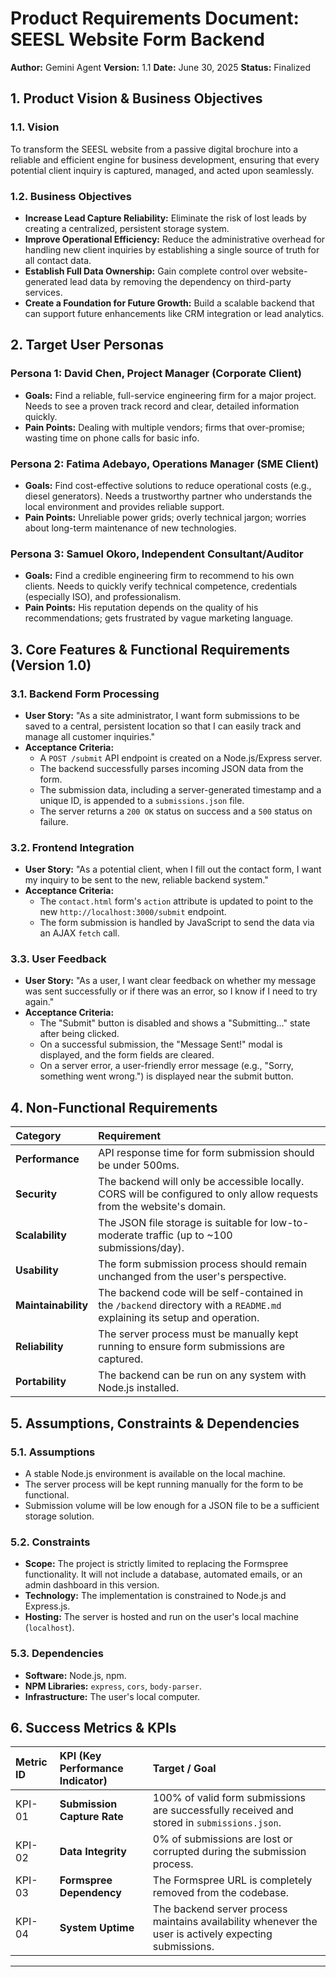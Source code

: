 # Product Requirements Document: SEESL Website Form Backend

**Author:** Gemini Agent
**Version:** 1.1
**Date:** June 30, 2025
**Status:** Finalized

## 1. Product Vision & Business Objectives

### 1.1. Vision
To transform the SEESL website from a passive digital brochure into a reliable and efficient engine for business development, ensuring that every potential client inquiry is captured, managed, and acted upon seamlessly.

### 1.2. Business Objectives
*   **Increase Lead Capture Reliability:** Eliminate the risk of lost leads by creating a centralized, persistent storage system.
*   **Improve Operational Efficiency:** Reduce the administrative overhead for handling new client inquiries by establishing a single source of truth for all contact data.
*   **Establish Full Data Ownership:** Gain complete control over website-generated lead data by removing the dependency on third-party services.
*   **Create a Foundation for Future Growth:** Build a scalable backend that can support future enhancements like CRM integration or lead analytics.

## 2. Target User Personas

### Persona 1: David Chen, Project Manager (Corporate Client)
*   **Goals:** Find a reliable, full-service engineering firm for a major project. Needs to see a proven track record and clear, detailed information quickly.
*   **Pain Points:** Dealing with multiple vendors; firms that over-promise; wasting time on phone calls for basic info.

### Persona 2: Fatima Adebayo, Operations Manager (SME Client)
*   **Goals:** Find cost-effective solutions to reduce operational costs (e.g., diesel generators). Needs a trustworthy partner who understands the local environment and provides reliable support.
*   **Pain Points:** Unreliable power grids; overly technical jargon; worries about long-term maintenance of new technologies.

### Persona 3: Samuel Okoro, Independent Consultant/Auditor
*   **Goals:** Find a credible engineering firm to recommend to his own clients. Needs to quickly verify technical competence, credentials (especially ISO), and professionalism.
*   **Pain Points:** His reputation depends on the quality of his recommendations; gets frustrated by vague marketing language.

## 3. Core Features & Functional Requirements (Version 1.0)

### 3.1. Backend Form Processing
*   **User Story:** "As a site administrator, I want form submissions to be saved to a central, persistent location so that I can easily track and manage all customer inquiries."
*   **Acceptance Criteria:**
    *   A `POST /submit` API endpoint is created on a Node.js/Express server.
    *   The backend successfully parses incoming JSON data from the form.
    *   The submission data, including a server-generated timestamp and a unique ID, is appended to a `submissions.json` file.
    *   The server returns a `200 OK` status on success and a `500` status on failure.

### 3.2. Frontend Integration
*   **User Story:** "As a potential client, when I fill out the contact form, I want my inquiry to be sent to the new, reliable backend system."
*   **Acceptance Criteria:**
    *   The `contact.html` form's `action` attribute is updated to point to the new `http://localhost:3000/submit` endpoint.
    *   The form submission is handled by JavaScript to send the data via an AJAX `fetch` call.

### 3.3. User Feedback
*   **User Story:** "As a user, I want clear feedback on whether my message was sent successfully or if there was an error, so I know if I need to try again."
*   **Acceptance Criteria:**
    *   The "Submit" button is disabled and shows a "Submitting..." state after being clicked.
    *   On a successful submission, the "Message Sent!" modal is displayed, and the form fields are cleared.
    *   On a server error, a user-friendly error message (e.g., "Sorry, something went wrong.") is displayed near the submit button.

## 4. Non-Functional Requirements

| Category | Requirement |
| :--- | :--- |
| **Performance** | API response time for form submission should be under 500ms. |
| **Security** | The backend will only be accessible locally. CORS will be configured to only allow requests from the website's domain. |
| **Scalability** | The JSON file storage is suitable for low-to-moderate traffic (up to ~100 submissions/day). |
| **Usability** | The form submission process should remain unchanged from the user's perspective. |
| **Maintainability** | The backend code will be self-contained in the `/backend` directory with a `README.md` explaining its setup and operation. |
| **Reliability** | The server process must be manually kept running to ensure form submissions are captured. |
| **Portability** | The backend can be run on any system with Node.js installed. |

## 5. Assumptions, Constraints & Dependencies

### 5.1. Assumptions
*   A stable Node.js environment is available on the local machine.
*   The server process will be kept running manually for the form to be functional.
*   Submission volume will be low enough for a JSON file to be a sufficient storage solution.

### 5.2. Constraints
*   **Scope:** The project is strictly limited to replacing the Formspree functionality. It will not include a database, automated emails, or an admin dashboard in this version.
*   **Technology:** The implementation is constrained to Node.js and Express.js.
*   **Hosting:** The server is hosted and run on the user's local machine (`localhost`).

### 5.3. Dependencies
*   **Software:** Node.js, npm.
*   **NPM Libraries:** `express`, `cors`, `body-parser`.
*   **Infrastructure:** The user's local computer.

## 6. Success Metrics & KPIs

| Metric ID | KPI (Key Performance Indicator) | Target / Goal |
| :--- | :--- | :--- |
| KPI-01 | **Submission Capture Rate** | 100% of valid form submissions are successfully received and stored in `submissions.json`. |
| KPI-02 | **Data Integrity** | 0% of submissions are lost or corrupted during the submission process. |
| KPI-03 | **Formspree Dependency** | The Formspree URL is completely removed from the codebase. |
| KPI-04 | **System Uptime** | The backend server process maintains availability whenever the user is actively expecting submissions. |

---
